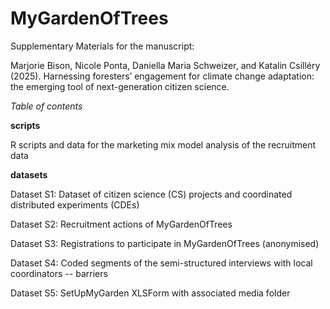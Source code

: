 # MyGardenOfTrees
Supplementary Materials for the manuscript:

Marjorie Bison, Nicole Ponta, Daniella Maria Schweizer, and Katalin Csilléry (2025). Harnessing foresters’ engagement for climate change adaptation: the emerging tool of next-generation citizen science.

*Table of contents*

**scripts**

R scripts and data for the marketing mix model analysis of the recruitment data

**datasets**

Dataset S1: Dataset of citizen science (CS) projects and coordinated distributed experiments (CDEs)

Dataset S2: Recruitment actions of MyGardenOfTrees

Dataset S3: Registrations to participate in MyGardenOfTrees (anonymised)

Dataset S4: Coded segments of the semi-structured interviews with local coordinators -- barriers

Dataset S5: SetUpMyGarden XLSForm with associated media folder
